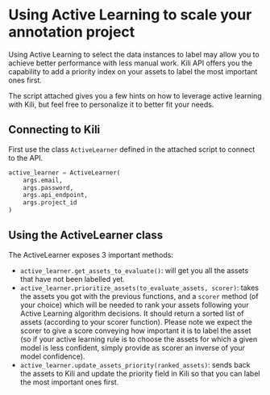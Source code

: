 # Using Active Learning to scale your annotation project

Using Active Learning to select the data instances to label may allow you to achieve better performance with less manual work. Kili API offers you the capability to add a priority index on your assets to label the most important ones first.

The script attached gives you a few hints on how to leverage active learning with Kili, but feel free to personalize it to better fit your needs.

## Connecting to Kili

First use the class `ActiveLearner` defined in the attached script to connect to the API.

```python
active_learner = ActiveLearner(
    args.email,
    args.password,
    args.api_endpoint,
    args.project_id
)
```

## Using the ActiveLearner class

The ActiveLearner exposes 3 important methods:
* `active_learner.get_assets_to_evaluate()`: will get you all the assets that have not been labelled yet.
* `active_learner.prioritize_assets(to_evaluate_assets, scorer)`: takes the assets you got with the previous functions, and a `scorer` method (of your choice) which will be needed to rank your assets following your Active Learning algorithm decisions. It should return a sorted list of assets (according to your scorer function). Please note we expect the scorer to give a score conveying how important it is to label the asset (so if your active learning rule is to choose the assets for which a given model is less confident, simply provide as scorer an inverse of your model confidence).
* `active_learner.update_assets_priority(ranked_assets)`: sends back the assets to Kili and update the priority field in Kili so that you can label the most important ones first.

